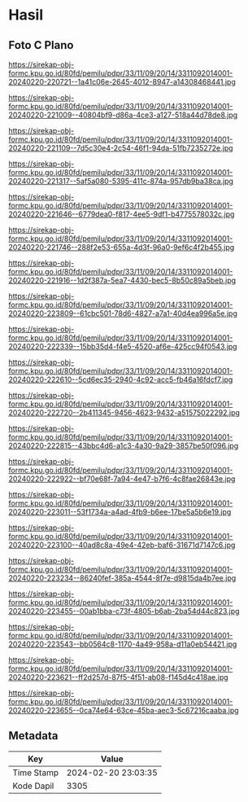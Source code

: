 # Hasil

## Foto C Plano

https://sirekap-obj-formc.kpu.go.id/80fd/pemilu/pdpr/33/11/09/20/14/3311092014001-20240220-220721--1a41c06e-2645-4012-8947-a14308468441.jpg

https://sirekap-obj-formc.kpu.go.id/80fd/pemilu/pdpr/33/11/09/20/14/3311092014001-20240220-221009--40804bf9-d86a-4ce3-a127-518a44d78de8.jpg

https://sirekap-obj-formc.kpu.go.id/80fd/pemilu/pdpr/33/11/09/20/14/3311092014001-20240220-221109--7d5c30e4-2c54-46f1-94da-51fb7235272e.jpg

https://sirekap-obj-formc.kpu.go.id/80fd/pemilu/pdpr/33/11/09/20/14/3311092014001-20240220-221317--5af5a080-5395-411c-874a-957db9ba38ca.jpg

https://sirekap-obj-formc.kpu.go.id/80fd/pemilu/pdpr/33/11/09/20/14/3311092014001-20240220-221646--6779dea0-f817-4ee5-9df1-b4775578032c.jpg

https://sirekap-obj-formc.kpu.go.id/80fd/pemilu/pdpr/33/11/09/20/14/3311092014001-20240220-221746--288f2e53-655a-4d3f-96a0-9ef6c4f2b455.jpg

https://sirekap-obj-formc.kpu.go.id/80fd/pemilu/pdpr/33/11/09/20/14/3311092014001-20240220-221916--1d2f387a-5ea7-4430-bec5-8b50c89a5beb.jpg

https://sirekap-obj-formc.kpu.go.id/80fd/pemilu/pdpr/33/11/09/20/14/3311092014001-20240220-223809--61cbc501-78d6-4827-a7a1-40d4ea996a5e.jpg

https://sirekap-obj-formc.kpu.go.id/80fd/pemilu/pdpr/33/11/09/20/14/3311092014001-20240220-222339--15bb35d4-f4e5-4520-af6e-425cc94f0543.jpg

https://sirekap-obj-formc.kpu.go.id/80fd/pemilu/pdpr/33/11/09/20/14/3311092014001-20240220-222610--5cd6ec35-2940-4c92-acc5-fb46a16fdcf7.jpg

https://sirekap-obj-formc.kpu.go.id/80fd/pemilu/pdpr/33/11/09/20/14/3311092014001-20240220-222720--2b411345-9456-4623-9432-a51575022292.jpg

https://sirekap-obj-formc.kpu.go.id/80fd/pemilu/pdpr/33/11/09/20/14/3311092014001-20240220-222815--43bbc4d6-a1c3-4a30-9a29-3857be50f096.jpg

https://sirekap-obj-formc.kpu.go.id/80fd/pemilu/pdpr/33/11/09/20/14/3311092014001-20240220-222922--bf70e68f-7a94-4e47-b7f6-4c8fae26843e.jpg

https://sirekap-obj-formc.kpu.go.id/80fd/pemilu/pdpr/33/11/09/20/14/3311092014001-20240220-223011--53f1734a-a4ad-4fb9-b6ee-17be5a5b6e19.jpg

https://sirekap-obj-formc.kpu.go.id/80fd/pemilu/pdpr/33/11/09/20/14/3311092014001-20240220-223100--40ad8c8a-49e4-42eb-baf6-31671d7147c6.jpg

https://sirekap-obj-formc.kpu.go.id/80fd/pemilu/pdpr/33/11/09/20/14/3311092014001-20240220-223234--86240fef-385a-4544-8f7e-d9815da4b7ee.jpg

https://sirekap-obj-formc.kpu.go.id/80fd/pemilu/pdpr/33/11/09/20/14/3311092014001-20240220-223455--00ab1bba-c73f-4805-b6ab-2ba54d44c823.jpg

https://sirekap-obj-formc.kpu.go.id/80fd/pemilu/pdpr/33/11/09/20/14/3311092014001-20240220-223543--bb0564c8-1170-4a49-958a-d11a0eb54421.jpg

https://sirekap-obj-formc.kpu.go.id/80fd/pemilu/pdpr/33/11/09/20/14/3311092014001-20240220-223621--ff2d257d-87f5-4f51-ab08-f145d4c418ae.jpg

https://sirekap-obj-formc.kpu.go.id/80fd/pemilu/pdpr/33/11/09/20/14/3311092014001-20240220-223655--0ca74e64-63ce-45ba-aec3-5c67216caaba.jpg


## Metadata

| Key        | Value               |
| ---------- | ------------------- |
| Time Stamp | 2024-02-20 23:03:35 |
| Kode Dapil | 3305                |



